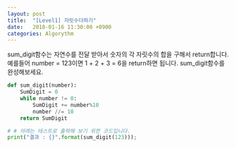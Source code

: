 ```yaml
---
layout: post
title:  "[Level1] 자릿수더하기"
date:   2018-01-16 11:30:00 +0900
categories: Algorythm
---
```



sum_digit함수는 자연수를 전달 받아서 숫자의 각 자릿수의 합을 구해서 return합니다.
예를들어 number = 123이면 1 + 2 + 3 = 6을 return하면 됩니다.
sum_digit함수를 완성해보세요.

```python
def sum_digit(number):
	SumDigit = 0
	while number != 0:
		SumDigit += number%10
		number //= 10
	return SumDigit

# # 아래는 테스트로 출력해 보기 위한 코드입니다.
print("결과 : {}".format(sum_digit(123)));
```

